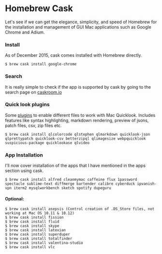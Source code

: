 # Homebrew Cask

Let's see if we can get the elegance, simplicity, and speed of Homebrew for the installation and management of GUI Mac applications such as Google Chrome and Adium.

### Install

As of December 2015, cask comes installed with Homebrew directly.

```
$ brew cask install google-chrome
```

### Search

It is really simple to check if the app is supported by cask by going to the search page on [caskroom.io](http://caskroom.io/)

### Quick look plugins

Some [plugins](https://github.com/sindresorhus/quick-look-plugins) to enable different files to work with Mac Quicklook. Includes features like syntax highlighting, markdown rendering, preview of jsons, patch files, csv, zip files etc.

```
$ brew cask install qlcolorcode qlstephen qlmarkdown quicklook-json qlprettypatch quicklook-csv betterzipql qlimagesize webpquicklook suspicious-package quicklookase qlvideo
```

### App Installation

I'll now cover installation of the apps that I have mentioned in the apps section using cask.

```
$ brew cask install alfred cleanmymac caffeine flux 1password spectacle sublime-text diffmerge bartender calibre cyberduck ipvanish-vpn iterm2 mysqlworkbench sketch spotify dupeguru
```

#### Optional:

```
$ brew cask install asepsis (Control creation of .DS_Store files, not working at Mac OS 10.11 & 10.12)
$ brew cask install fission
$ brew cask install fluid
$ brew cask install skype
$ brew cask install latexian
$ brew cask install superduper
$ brew cask install totalfinder
$ brew cask install valentina-studio
$ brew cask install vlc
```



